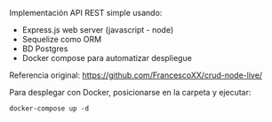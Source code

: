 Implementación API REST simple usando:

* Express.js web server (javascript - node)
* Sequelize como ORM
* BD Postgres
* Docker compose para automatizar despliegue

Referencia original: https://github.com/FrancescoXX/crud-node-live/

Para desplegar con Docker, posicionarse en la carpeta y ejecutar:

`docker-compose up -d`